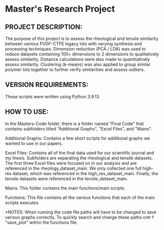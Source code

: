 Master's Research Project
=========================


PROJECT DESCRIPTION:
--------------------
The purpose of this project is to assess the rheological and tensile similarity between various PVDF-CTFE legacy lots with varying synthesis and processing techniques. Dimension reduction (PCA / LDA) was used to reduce datasets containing 100+ dimensions to 2 dimensions to qualitatively assess similarity. Distance calculations were also made to quantitatively assess similarity. Clustering (k-means) was also applied to group similar polymer lots together to further verify similarities and assess outliers.

VERSION REQUIREMENTS:
--------------------
These scripts were written using Python 3.9.13.

HOW TO USE:
----------
In the Masters-Code folder, there is a folder named "Final Code" that contains subfolders titled "Additional Graphs", "Excel Files", and "Mains". 

Additional Graphs: Contains a few short scripts for additional graphs we wanted to use in our papers.
  
Excel Files: Contains all of the final data used for our scientific journal and my thesis. Subfolders are separating the rheological and tensile datasets. The first three Excel files were focused on in our analysis and are referenced in the rheology_dataset_main. We only collected one full high-res dataset, which was referenced in the high_res_dataset_main. Finally, the tensile datasets were referenced in the tensile_dataset_main.

Mains: This folder contains the main functions/main scripts.

Functions: This file contains all the various functions that each of the main scripts executes. 

*NOTES:
When running the code file paths will have to be changed to save various graphs correctly. To quickly search and change these paths cntr f "save_plot" within the functions file.

